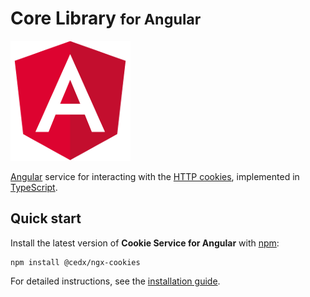 # Core Library <small>for Angular</small>
![Angular](img/angular.png)

[Angular](https://angular.io) service for interacting with the [HTTP cookies](https://developer.mozilla.org/en-US/docs/Web/HTTP/Cookies),
implemented in [TypeScript](https://www.typescriptlang.org).

## Quick start
Install the latest version of **Cookie Service for Angular** with [npm](https://www.npmjs.com):

```shell
npm install @cedx/ngx-cookies
```

For detailed instructions, see the [installation guide](installation.md).
